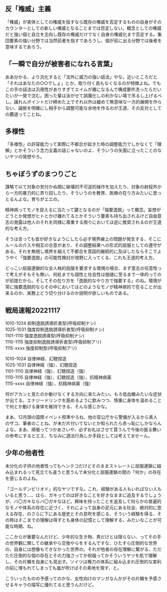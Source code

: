 ﻿## 反「権威」主義

「権威」が実体としての権威を指すなら既存の権威を否定するものの自身がそのカウンターとしての新しい権威となることまでは否定しない。概念としての権威だと強い個と自立を志向し既存の権威だけでなく自身の権威化まで否定する。集団要素の強い分野では当然前者を指すであろうし、個が前に出る分野では後者を意味するであろう。


## 「一瞬で自分が被害者になれる言葉」

ああ分かる、より汎化すると「法外に威力の強い話法」やな。近いところだと「それはあなたの○○でしょ」とか、取り付く島もなくなるのが特徴よね。でもこの手の話法は汎用性がありすぎてエイムが雑になるんで構成要件洗ったらだいたいが一発で沈む。困った輩は泳がせて誤魔化しの利かない場で吊るし上げるべし。譲れんポイントだけ締めた上でそれ以外は緩めて無意味な一方的展開を作らない、論拠を明確にし相手から調整可能な余地を作るのが王道、その反対としての覇道ってことね。


## 多様性

「多様性」の許容能力って実際に不都合が起きた時の調整能力でしかなくて「理解」とかそういう念力主義の話じゃないのよ、そういうの矢面に立ったことのないヤツの発想やろ。


## ちゃぼうずのまつりごと

謀略で以て対象の気付かぬ間に破壊的不可逆的操作を加えたり、対象の射程外から一方的暴力的に弄り回したり、そういうのを教育、医療の在り方みたいに思っとるんよな。育ちがエエの。

精神病ってモノを捉えるに当たって鍵となるのが「強要逸脱」って概念。妄想がどうとか発想がヒトとかけ離れてるとかそういう要素も持ち出されるけど自由意志の発露は他人のそれを同様に尊重する限りにおいては逆に推奨されるのが王道的な考え方。

そうは言っても皆が好きなようにしたら必ず境界線上の問題が発生する、そこにルールの介入や相互の合意があり、その調整結果への形式的屈服としての遵守がある。それを無視し境界を越えて不都合を意図的継続的に及ぼしたならそこでようやく「強要逸脱」の可能性検討が視野に入ってくる、これも王道的考え方。

どっこい屈服連鎖的な全人格的屈服を要求する環境の場合、まず意志の任意性って考えがそもそも無い、何処までも個性と社会性は価値に至るまで一体的ってのが前提だから。そしてその在り方を「逸脱的なやり方で強要する」のね。環境が常に強要逸脱的ならその中においてはどのようなモノが精神病的で在ることが出来るのか、実務上どう切り分けるのか説明が欲しいものである。


## 戦局速報20221117

1010-1024 抑制逸脱誘導折衷型(呼吸抑制ナシ)<br>
1025-1031 強度抑制逸脱誘導折衷型(呼吸抑制ナシ)<br>
1101-1110 強度逸脱誘導型(呼吸抑制ナシ)<br>
1110-1115 強度抑制逸脱誘導折衷型(呼吸抑制アリ)<br>
1115-xxxx 強度抑制型(呼吸抑制アリ)<br>

1010-1024 自律神経、幻聴捏造<br>
1025-1031 自律神経（強）、幻聴捏造<br>
1101-1110 自律神経（強）、幻聴捏造（強）<br>
1110-1115 自律神経（強）、幻聴捏造（強）、抗精神病薬<br>
1115-xxxx 自律神経（強）、抗精神病薬（強）<br>

埒がアカンと見たのか動けなくする方向に来たみたい。もろ低血糖みたいな症状が出てる。エナジードリンクを舐めるように飲みつつ、慎重に身体を温めることで何とか動ける身体を維持できる、そんな感じかな。

まあ、12月頭の国際イベント照準やろね、他の官公庁から警備が入るから素人のザコ、筆者のことね、が未だ片付いてないとか知られたら赤っ恥にしかならんよな。まあ、頑張ってつかあさいや、必ずお礼はさせて貰うんで今後の振る舞いの参考にするとエエ、ちなみに適法行為しか手段としては考えてませーん。


## 少年の他者性

未分化の子供の他者性ってもヘンテコだけどそのままストレートに屈服連鎖に組み込まれるって見立ても違うと思うんで未分化と屈服連鎖の間の「何か」の存在を感じるのよね。

「ゴールデンピリオド」的なヤツですな。これ、経験がある人もいればない人もいると思う、、、ほら、ガキってのは好きなことを好きなままに追及するでしょうが、バ〇ガキならバ〇ガキなほど。興味を持ったことを追及して何らかの普遍的なモノや体系の存在に近づく、それによって自身の足元にある社会、絶対的に思える存在、のさらに下にある歴史とその息吹を感じる、そういう経験を得る、その時はそこまでの理解は得ずとも身体の記憶として理解する、みたいなことが可能な時期、ね。

ここからが重要なんだけど、少年的な生き物、男だけとは限らない、ってその手の世界観に関しての継承やら交換やらをするんですな、ひたすら圧倒的な世界の、自身には想像もできなかった世界の。それが他者の存在理解に繋がる、ただただ圧倒的な個の存在とその力強さってか祝福ってかそういうヤツを肌で理解し、その片鱗を自身にも見出す。ソイツは権力の体系に組み込まれ圧倒的な実利の前に埋もれてしまっても嵐が吹けばその素地を現す、と。

こういったものの予感ってのかな、女性向けのマンガなんかがその片鱗を予感させるキャラの描写に優れてると思うんだけど。
